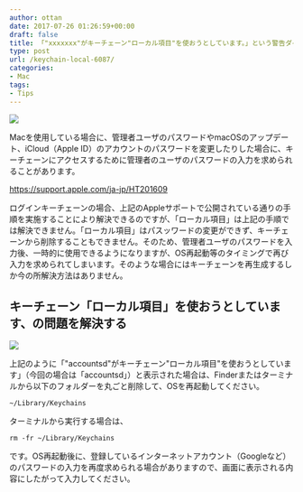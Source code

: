 ```yaml
---
author: ottan
date: 2017-07-26 01:26:59+00:00
draft: false
title: 「"xxxxxxx"がキーチェーン"ローカル項目"を使おうとしています。」という警告ダイアログが表示される場合の対処法
type: post
url: /keychain-local-6087/
categories:
- Mac
tags:
- Tips
---
```


![](/uploads/2017/07/170726-5977eba152f81.jpg)

Macを使用している場合に、管理者ユーザのパスワードやmacOSのアップデート、iCloud（Apple ID）のアカウントのパスワードを変更したりした場合に、キーチェーンにアクセスするために管理者のユーザのパスワードの入力を求められることがあります。

<https://support.apple.com/ja-jp/HT201609>

ログインキーチェーンの場合、上記のAppleサポートで公開されている通りの手順を実施することにより解決できるのですが、「ローカル項目」は上記の手順では解決できません。「ローカル項目」はパスッワードの変更ができず、キーチェーンから削除することもできません。そのため、管理者ユーザのパスワードを入力後、一時的に使用できるようになりますが、OS再起動等のタイミングで再び入力を求められてしまいます。そのような場合にはキーチェーンを再生成するしか今の所解決方法はありません。

## キーチェーン「ローカル項目」を使おうとしています、の問題を解決する

![](/uploads/2017/07/170726-5977ec5c00c90.png)

上記のように「"accountsd"がキーチェーン"ローカル項目"を使おうとしています」（今回の場合は「accountsd」）と表示された場合は、Finderまたはターミナルから以下のフォルダーを丸ごと削除して、OSを再起動してください。

    ~/Library/Keychains

ターミナルから実行する場合は、

    rm -fr ~/Library/Keychains

です。OS再起動後に、登録しているインターネットアカウント（Googleなど）のパスワードの入力を再度求められる場合がありますので、画面に表示される内容にしたがって入力してください。

